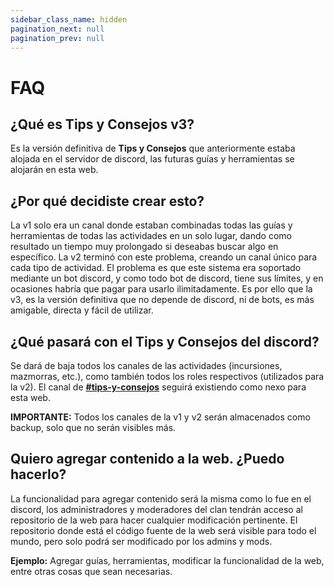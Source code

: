 ```yaml
---
sidebar_class_name: hidden
pagination_next: null
pagination_prev: null
---
```


# FAQ

## ¿Qué es Tips y Consejos v3?
Es la versión definitiva de **Tips y Consejos** que anteriormente estaba alojada en el servidor de discord, las futuras guías y herramientas se alojarán en esta web.

## ¿Por qué decidiste crear esto?
La v1 solo era un canal donde estaban combinadas todas las guías y herramientas de todas las actividades en un solo lugar, dando como resultado un tiempo muy prolongado si deseabas buscar algo en específico.
La v2 terminó con este problema, creando un canal único para cada tipo de actividad. El problema es que este sistema era soportado mediante un bot discord, y como todo bot de discord, tiene sus límites, y en ocasiones habría que pagar para usarlo ilimitadamente.
Es por ello que la v3, es la versión definitiva que no depende de discord, ni de bots, es más amigable, directa y fácil de utilizar.

## ¿Qué pasará con el Tips y Consejos del discord?
Se dará de baja todos los canales de las actividades (incursiones, mazmorras, etc.), como también todos los roles respectivos (utilizados para la v2). El canal de [**#tips-y-consejos**](https://discord.com/channels/318176230287605763/1266544557856915557) seguirá existiendo como nexo para esta web.

**IMPORTANTE:** Todos los canales de la v1 y v2 serán almacenados como backup, solo que no serán visibles más.

## Quiero agregar contenido a la web. ¿Puedo hacerlo?
La funcionalidad para agregar contenido será la misma como lo fue en el discord, los administradores y moderadores del clan tendrán acceso al repositorio de la web para hacer cualquier modificación pertinente.
El repositorio donde está el código fuente de la web será visible para todo el mundo, pero solo podrá ser modificado por los admins y mods.

**Ejemplo:** Agregar guías, herramientas, modificar la funcionalidad de la web, entre otras cosas que sean necesarias.